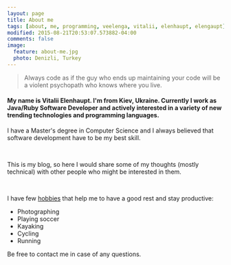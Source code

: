 ```yaml
---
layout: page
title: About me
tags: [about, me, programming, veelenga, vitalii, elenhaupt, elengaupt]
modified: 2015-08-21T20:53:07.573882-04:00
comments: false
image:
  feature: about-me.jpg
  photo: Denizli, Turkey
---
```


> Always code as if the guy who ends up maintaining your code will be a violent psychopath who knows where you live. 

<h4>
My name is Vitalii Elenhaupt. I'm from Kiev, Ukraine. Currently I work as Java/Ruby Software Developer and actively interested in a variety of new trending technologies and programming languages.
</h4>

I have a Master's degree in Computer Science and I always believed that software development have to be my best skill.

<br/>

This is my blog, so here I would share some of my thoughts (mostly technical) with other people who might be interested in them.

<br/>

I have few <u>hobbies</u> that help me to have a good rest and stay productive:

  * Photographing
  * Playing soccer
  * Kayaking
  * Cycling
  * Running

Be free to contact me in case of any questions.

